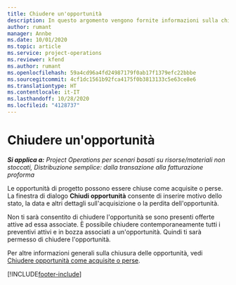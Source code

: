 ```yaml
---
title: Chiudere un'opportunità
description: In questo argomento vengono fornite informazioni sulla chiusura di un'opportunità di progetto.
author: rumant
manager: Annbe
ms.date: 10/01/2020
ms.topic: article
ms.service: project-operations
ms.reviewer: kfend
ms.author: rumant
ms.openlocfilehash: 59a4cd96a4fd24987179f0ab17f1379efc22bbbe
ms.sourcegitcommit: 4cf1dc1561b92fca4175f0b3813133c5e63ce8e6
ms.translationtype: HT
ms.contentlocale: it-IT
ms.lasthandoff: 10/28/2020
ms.locfileid: "4128737"
---
```

# <a name="close-an-opportunity"></a>Chiudere un'opportunità

_**Si applica a:** Project Operations per scenari basati su risorse/materiali non stoccati, Distribuzione semplice: dalla transazione alla fatturazione proforma_

Le opportunità di progetto possono essere chiuse come acquisite o perse. La finestra di dialogo **Chiudi opportunità** consente di inserire motivo dello stato, la data e altri dettagli sull'acquisizione o la perdita dell'opportunità.

Non ti sarà consentito di chiudere l'opportunità se sono presenti offerte attive ad essa associate. È possibile chiudere contemporaneamente tutti i preventivi attivi e in bozza associati a un'opportunità. Quindi ti sarà permesso di chiudere l'opportunità.

Per altre informazioni generali sulla chiusura delle opportunità, vedi [Chiudere opportunità come acquisite o perse](https://docs.microsoft.com/dynamics365/sales-enterprise/close-opportunity-won-lost-sales).


[!INCLUDE[footer-include](../includes/footer-banner.md)]